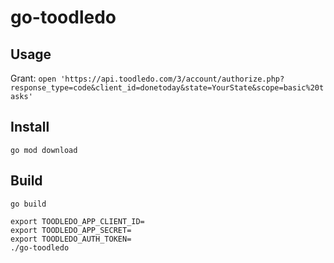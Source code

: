 # go-toodledo

## Usage

Grant: `open 'https://api.toodledo.com/3/account/authorize.php?response_type=code&client_id=donetoday&state=YourState&scope=basic%20tasks'`


## Install

```
go mod download
```


## Build


```
go build

export TOODLEDO_APP_CLIENT_ID=
export TOODLEDO_APP_SECRET=
export TOODLEDO_AUTH_TOKEN=
./go-toodledo

```


